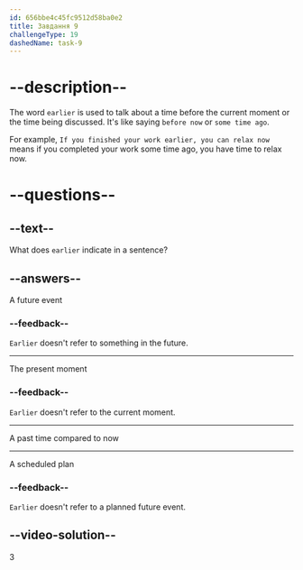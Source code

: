 ```yaml
---
id: 656bbe4c45fc9512d58ba0e2
title: Завдання 9
challengeType: 19
dashedName: task-9
---
```


# --description--

The word `earlier` is used to talk about a time before the current moment or the time being discussed. It's like saying `before now` or `some time ago`.

For example, `If you finished your work earlier, you can relax now` means if you completed your work some time ago, you have time to relax now.

# --questions--

## --text--

What does `earlier` indicate in a sentence?

## --answers--

A future event

### --feedback--

`Earlier` doesn't refer to something in the future.

---

The present moment

### --feedback--

`Earlier` doesn't refer to the current moment.

---

A past time compared to now

---

A scheduled plan

### --feedback--

`Earlier` doesn't refer to a planned future event.

## --video-solution--

3
